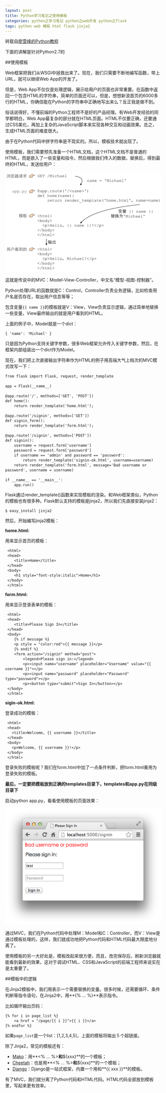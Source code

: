 ```yaml
---
layout: post
title: Python学习笔记之使用模板
categories: python之学习笔记 python之web开发 python之flask
tags: python web 模板 html flask jinja2
---
```


转载自[廖雪峰的Python教程](http://www.liaoxuefeng.com/wiki/001374738125095c955c1e6d8bb493182103fac9270762a000/001386832805619b3e68a9cf16c4d0398d8af8f6d50e740000)

下面的讲解是针对Python2.7的

##使用模板

Web框架把我们从WSGI中拯救出来了。现在，我们只需要不断地编写函数，带上URL，就可以继续Web App的开发了。

但是，Web App不仅仅是处理逻辑，展示给用户的页面也非常重要。在函数中返回一个包含HTML的字符串，简单的页面还可以，但是，想想新浪首页的6000多行的HTML，你确信能在Python的字符串中正确地写出来么？反正我是做不到。

俗话说得好，不懂前端的Python工程师不是好的产品经理。有Web开发经验的同学都明白，Web App最复杂的部分就在HTML页面。HTML不仅要正确，还要通过CSS美化，再加上复杂的JavaScript脚本来实现各种交互和动画效果。总之，生成HTML页面的难度很大。

由于在Python代码中拼字符串是不现实的。所以，模板技术就出现了。

使用模板，我们需要预先准备一个HTML文档，这个HTML文档不是普通的HTML，而是嵌入了一些变量和指令，然后根据我们传入的数据，替换后，得到最终的HTML，发送给用户：

![image](../image/2016-01-19/08.png)

这就是传说中的MVC：Model-View-Controller，中文名“模型-视图-控制器”。

Python处理URL的函数就是C：Control，Controller负责业务逻辑，比如检查用户名是否存在，取出用户信息等等；

包含变量`{{ name }}`的模板就是V：View，View负责显示逻辑，通过简单地替换一些变量，View最终输出的就是用户看到的HTML。

上面的例子中，Model就是一个dict：

```
{ 'name': 'Michael' }
```

只是因为Python支持关键字参数，很多Web框架允许传入关键字参数，然后，在框架内部组装出一个dict作为Model。

现在，我们把上次直接输出字符串作为HTML的例子用高端大气上档次的MVC模式改写一下：

```
from flask import Flask, request, render_template

app = Flask(__name__)

@app.route('/', methods=['GET', 'POST'])
def home():
    return render_template('home.html');
    
@app.route('/signin', methods=['GET'])
def signin_form():
    return render_template('form.html');
    
@app.route('/signin', methods=['POST'])
def signin():
    username = request.form['username']
    password = request.form['password']
    if username == 'admin' and password == 'password':
        return render_template('signin-ok.html', username=username)
    return render_template('form.html', message='Bad username or password', username = username)
    
if __name__ == '__main__':
    app.run()
```

Flask通过render_template()函数来实现模板的渲染。和Web框架类似，Python的模板也有很多种。Flask默认支持的模板是jinja2，所以我们先直接安装jinja2：

```
$ easy_install jinja2
```

然后，开始编写jinja2模板：

**home.html:**

用来显示首页的模板：

```
 <html>
 <head>
    <title>Home</title>
 </head>
 <body>
    <h1 style="font-style:italic">Home</h1>
 </body>
 </html>
```

**form.html:**

用来显示登录表单的模板：

```
 <html>
 <head>
    <title>Please Sign In</title>
 </head>
 <body>
    {% if message %}
    <p style = "color:red">{{ message }}</p>
    {% endif %}
    <form action="/signin" method="post">
        <legend>Please sign in:</legend>
        <p><input name="username" placeholder="Username" value="{{ username }}"></p>
        <p><input name="password" placeholder="Password" type="password"></p>
        <p><button type="submit">Sign In</button></p>
 </body>
 </html>
```

**sigin-ok.html:**

登录成功的模板：

```
 <html>
 <head>
   <title>Welcome, {{ username }}</title>
 </head>
 <body>
   <p>Welcome, {{ username }}!</p>
 </body>
 </html>
```

登录失败的模板呢？我们在form.html中加了一点条件判断，把form.html重用为登录失败的模板。

**最后，一定要把模板放到正确的templates目录下，templates和app.py在同级目录下**

启动python app.py，看看使用模板的页面效果：

![image](../image/2016-01-19/09.png)

通过MVC，我们在Python代码中处理M：Model和C：Controller，而V：View是通过模板处理的，这样，我们就成功地把Python代码和HTML代码最大限度地分离了。

使用模板的另一大好处是，模板改起来很方便，而且，改完保存后，刷新浏览器就能看到最新的效果，这对于调试HTML、CSS和JavaScript的前端工程师来说实在是太重要了。

##模板中的逻辑

在Jinja2模板中，我们用表示一个需要替换的变量。很多时候，还需要循环、条件判断等指令语句，在Jinja2中，用**{% ... %}**表示指令。

比如循环输出页码：

```
{% for i in page_list %}
    <a href = "/page/{{ i }}">{{ i }}</a>
{% endfor %}
```

如果`page_list`是一个list：[1,2,3,4,5]，上面的模板将输出５个超链接。

除了Jinja2，常见的模板还有：

* [Mako](http://www.makotemplates.org/)：用**<% ... %>**和**${xxx}**的一个模板；
* [Cheetah](http://www.cheetahtemplate.org/)：也是用**<% ... %>**和**${xxx}**的一个模板；
* [Django](https://www.djangoproject.com/)：Django是一站式框架，内置一个用和**{{ xxx }}**的模板。

有了MVC，我们就分离了Python代码和HTML代码。HTML代码全部放到模板里，写起来更有效率。